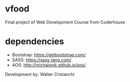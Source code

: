 # vfood
Final project of Web Development Course from Coderhouse

# dependencies
* Bootstrap: https://getbootstrap.com/
* SASS: https://sass-lang.com/
* AOS: http://michalsnik.github.io/aos/

Development by: Walter Cristanchi
